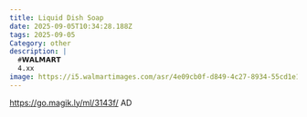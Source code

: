 ```yaml
---
title: Liquid Dish Soap
date: 2025-09-05T10:34:28.188Z
tags: 2025-09-05
Category: other
description: |
  #𝗪𝗔𝗟𝗠𝗔𝗥𝗧 
  4.xx
image: https://i5.walmartimages.com/asr/4e09cb0f-d849-4c27-8934-55cd1e180db2.0ed2ad1cbbac027dd8ed1a484e5c28f6.jpeg?odnHeight=2000&odnWidth=2000&odnBg=FFFFFF
---
```

 https://go.magik.ly/ml/3143f/
AD